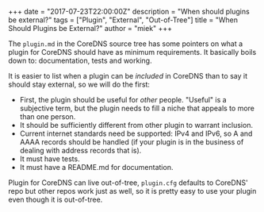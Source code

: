 +++
date = "2017-07-23T22:00:00Z"
description = "When should plugins be external?"
tags = ["Plugin", "External", "Out-of-Tree"]
title = "When Should Plugins be External?"
author = "miek"
+++

The `plugin.md` in the CoreDNS source tree has some pointers on what a plugin for CoreDNS
should have as minimum requirements. It basically boils down to: documentation, tests and working.

It is easier to list when a plugin can be *included* in CoreDNS than to say it should stay
external, so we will do the first:

* First, the plugin should be useful for *other* people. "Useful" is a subjective term, but the
  plugin needs to fill a niche that appeals to more than one person.
* It should be sufficiently different from other plugin to warrant inclusion.
* Current internet standards need be supported: IPv4 and IPv6, so A and AAAA records should be
  handled (if your plugin is in the business of dealing with address records that is).
* It must have tests.
* It must have a README.md for documentation.

Plugin for CoreDNS can live out-of-tree, `plugin.cfg` defaults to CoreDNS' repo but other
repos work just as well, so it is pretty easy to use your plugin even though it is out-of-tree.

